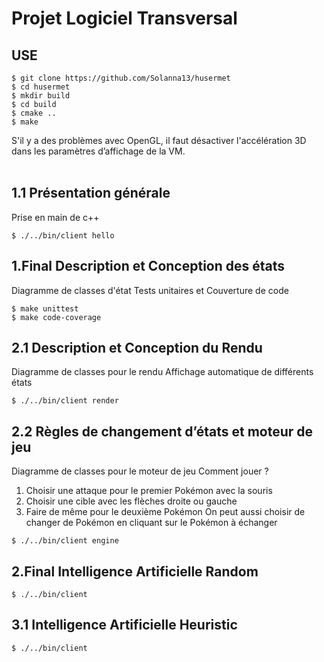 # Projet Logiciel Transversal

## USE
```console
$ git clone https://github.com/Solanna13/husermet
$ cd husermet
$ mkdir build
$ cd build
$ cmake ..
$ make
```
S'il y a des problèmes avec OpenGL, il faut désactiver l'accélération 3D dans les paramètres d’affichage de la VM. <br>
<br>

## 1.1 Présentation générale
Prise en main de c++
```console
$ ./../bin/client hello
```

## 1.Final Description et Conception des états
Diagramme de classes d'état
Tests unitaires et Couverture de code
```console
$ make unittest
$ make code-coverage
```

## 2.1 Description et Conception du Rendu
Diagramme de classes pour le rendu
Affichage automatique de différents états
```console
$ ./../bin/client render
```

## 2.2 Règles de changement d’états et moteur de jeu
Diagramme de classes pour le moteur de jeu
Comment jouer ? <br>
1. Choisir une attaque pour le premier Pokémon avec la souris
2. Choisir une cible avec les flèches droite ou gauche
3. Faire de même pour le deuxième Pokémon
On peut aussi choisir de changer de Pokémon en cliquant sur le Pokémon à échanger
```console
$ ./../bin/client engine
```

## 2.Final Intelligence Artificielle Random
```console
$ ./../bin/client
```

## 3.1 Intelligence Artificielle Heuristic
```console
$ ./../bin/client
```
